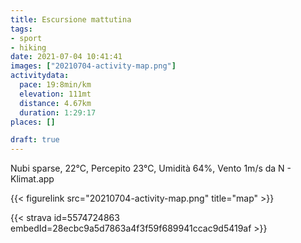 ```yaml
---
title: Escursione mattutina 
tags:
- sport
- hiking
date: 2021-07-04 10:41:41
images: ["20210704-activity-map.png"]
activitydata:
  pace: 19:8min/km
  elevation: 111mt
  distance: 4.67km
  duration: 1:29:17
places: []

draft: true
---
```


Nubi sparse, 22°C, Percepito 23°C, Umidità 64%, Vento 1m/s da N - Klimat.app

<!--more-->




{{< figurelink src="20210704-activity-map.png" title="map" >}}


{{< strava id=5574724863 embedId=28ecbc9a5d7863a4f3f59f689941ccac9d5419af >}}